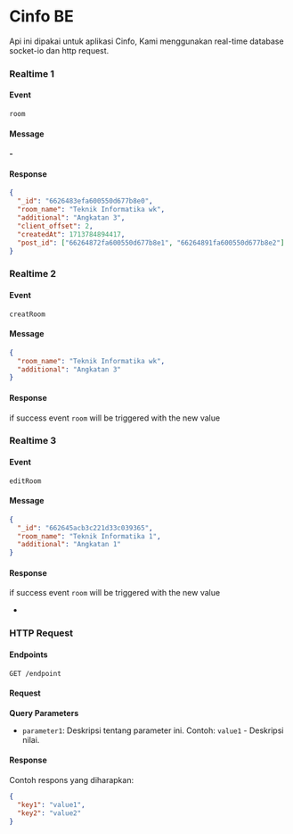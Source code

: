 # Cinfo BE

Api ini dipakai untuk aplikasi Cinfo, Kami menggunakan real-time database socket-io dan http request.

### Realtime 1

#### Event

`room`

#### Message

**-**

#### Response

```json
{
  "_id": "6626483efa600550d677b8e0",
  "room_name": "Teknik Informatika wk",
  "additional": "Angkatan 3",
  "client_offset": 2,
  "createdAt": 1713784894417,
  "post_id": ["66264872fa600550d677b8e1", "66264891fa600550d677b8e2"]
}
```

### Realtime 2

#### Event

`creatRoom`

#### Message

```json
{
  "room_name": "Teknik Informatika wk",
  "additional": "Angkatan 3"
}
```

#### Response

if success event `room` will be triggered with the new value

### Realtime 3

#### Event

`editRoom`

#### Message

```json
{
  "_id": "662645acb3c221d33c039365",
  "room_name": "Teknik Informatika 1",
  "additional": "Angkatan 1"
}
```

#### Response

if success event `room` will be triggered with the new value

-

### HTTP Request

#### Endpoints

`GET /endpoint`

#### Request

**Query Parameters**

- `parameter1`: Deskripsi tentang parameter ini. Contoh: `value1` - Deskripsi nilai.

#### Response

Contoh respons yang diharapkan:

```json
{
  "key1": "value1",
  "key2": "value2"
}
```
